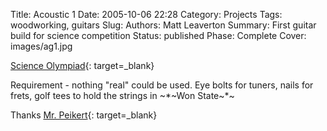 Title: Acoustic 1
Date: 2005-10-06 22:28
Category: Projects
Tags: woodworking, guitars
Slug:
Authors: Matt Leaverton
Summary: First guitar build for science competition
Status: published
Phase: Complete
Cover: images/ag1.jpg

[Science Olympiad](https://scilympiad.com/tx){: target=_blank}

Requirement - nothing "real" could be used. Eye bolts for tuners,
nails for frets, golf tees to hold the strings in
~*~Won State~*~

Thanks [Mr. Peikert](https://www.facebook.com/PeikertFarms){: target=_blank} 
